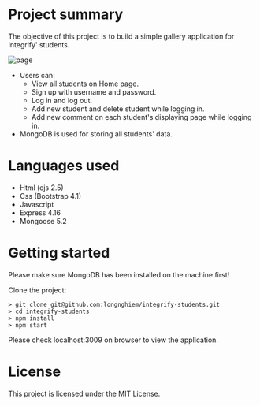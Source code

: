 # Project summary
The objective of this project is to build a simple gallery application for Integrify' students.

![page](https://user-images.githubusercontent.com/3630009/43525781-6a3accfe-95ab-11e8-94f8-ebfd20431f75.png)

* Users can: 
  - View all students on Home page.
  - Sign up with username and password.
  - Log in and log out.
  - Add new student and delete student while logging in.
  - Add new comment on each student's displaying page while logging in.
* MongoDB is used for storing all students' data.

# Languages used
* Html (ejs 2.5)
* Css (Bootstrap 4.1)
* Javascript
* Express 4.16
* Mongoose 5.2

# Getting started
Please make sure MongoDB has been installed on the machine first!

Clone the project:
```
> git clone git@github.com:longnghiem/integrify-students.git
> cd integrify-students
> npm install
> npm start
```
Please check localhost:3009 on browser to view the application.

# License
This project is licensed under the MIT License.
